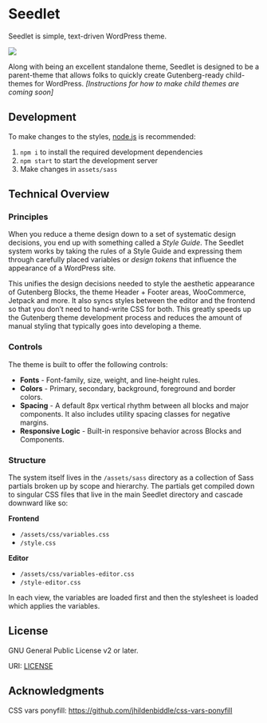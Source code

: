 # Seedlet

Seedlet is simple, text-driven WordPress theme.

![](https://github.a8c.com/Automattic/wpcom-themes/tree/trunk/seedlet/screenshot.png)

Along with being an excellent standalone theme, Seedlet is designed to be a parent-theme that allows folks to quickly create Gutenberg-ready child-themes for WordPress. *[Instructions for how to make child themes are coming soon]*

## Development

To make changes to the styles, [node.js](https://nodejs.org/en/) is recommended:

1. `npm i` to install the required development dependencies
2. `npm start` to start the development server
3. Make changes in `assets/sass`

## Technical Overview

### Principles

When you reduce a theme design down to a set of systematic design decisions, you end up with something called a _Style Guide_. The Seedlet system works by taking the rules of a Style Guide and expressing them through carefully placed variables or _design tokens_ that influence the appearance of a WordPress site.

This unifies the design decisions needed to style the aesthetic appearance of Gutenberg Blocks, the theme Header + Footer areas, WooCommerce, Jetpack and more. It also syncs styles between the editor and the frontend so that you don’t need to hand-write CSS for both. This greatly speeds up the Gutenberg theme development process and reduces the amount of manual styling that typically goes into developing a theme.

### Controls

The theme is built to offer the following controls:

- **Fonts** - Font-family, size, weight, and line-height rules.
- **Colors** - Primary, secondary, background, foreground and border colors.
- **Spacing** - A default 8px vertical rhythm between all blocks and major components. It also includes utility spacing classes for negative margins.
- **Responsive Logic** - Built-in responsive behavior across Blocks and Components.

### Structure

The system itself lives in the `/assets/sass` directory as a collection of Sass partials broken up by scope and hierarchy. The partials get compiled down to singular CSS files that live in the main Seedlet directory and cascade downward like so:

**Frontend**
- `/assets/css/variables.css`
- `/style.css`

**Editor**
- `/assets/css/variables-editor.css`
- `/style-editor.css`

In each view, the variables are loaded first and then the stylesheet is loaded which applies the variables.

## License

GNU General Public License v2 or later.

URI: [LICENSE](https://github.a8c.com/Automattic/wpcom-themes/tree/trunk/seedlet/LICENSE)

## Acknowledgments
CSS vars ponyfill: https://github.com/jhildenbiddle/css-vars-ponyfill
